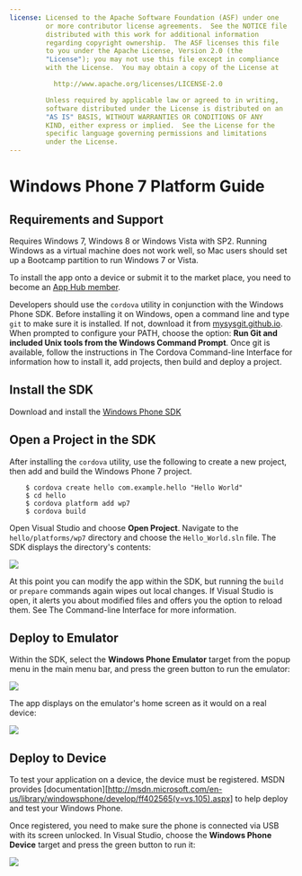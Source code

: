 ```yaml
---
license: Licensed to the Apache Software Foundation (ASF) under one
         or more contributor license agreements.  See the NOTICE file
         distributed with this work for additional information
         regarding copyright ownership.  The ASF licenses this file
         to you under the Apache License, Version 2.0 (the
         "License"); you may not use this file except in compliance
         with the License.  You may obtain a copy of the License at

           http://www.apache.org/licenses/LICENSE-2.0

         Unless required by applicable law or agreed to in writing,
         software distributed under the License is distributed on an
         "AS IS" BASIS, WITHOUT WARRANTIES OR CONDITIONS OF ANY
         KIND, either express or implied.  See the License for the
         specific language governing permissions and limitations
         under the License.
---
```


Windows Phone 7 Platform Guide
==================================

## Requirements and Support

Requires Windows 7, Windows 8 or Windows Vista with SP2.  Running
Windows as a virtual machine does not work well, so Mac users should
set up a Bootcamp partition to run Windows 7 or Vista.

To install the app onto a device or submit it to the market place, you
need to become an
[App Hub member](http://create.msdn.com/en-US/home/membership).

Developers should use the `cordova` utility in conjunction with
the Windows Phone SDK.  Before installing it on Windows, open a
command line and type `git` to make sure it is installed. If not,
download it from [mysysgit.github.io](http://mysysgit.github.io). When
prompted to configure your PATH, choose the option: __Run Git and
included Unix tools from the Windows Command Prompt__. Once git is
available, follow the instructions in The Cordova Command-line
Interface for information how to install it, add projects, then build
and deploy a project.

## Install the SDK

Download and install the
[Windows Phone SDK](http://www.microsoft.com/download/en/details.aspx?displaylang=en&amp;id=27570/)

## Open a Project in the SDK

After installing the `cordova` utility, use the following to create a
new project, then add and build the Windows Phone 7 project.

        $ cordova create hello com.example.hello "Hello World"
        $ cd hello
        $ cordova platform add wp7
        $ cordova build

Open Visual Studio and choose __Open Project__. Navigate to the
`hello/platforms/wp7` directory and choose the `Hello_World.sln` file.
The SDK displays the directory's contents:

![](img/guide/platforms/wp7/wp7vs.png)

At this point you can modify the app within the SDK, but running the
`build` or `prepare` commands again wipes out local changes. If Visual
Studio is open, it alerts you about modified files and offers you the
option to reload them.  See The Command-line Interface for
more information.

## Deploy to Emulator

Within the SDK, select the __Windows Phone Emulator__ target from the
popup menu in the main menu bar, and press the green button to run the
emulator:

![](img/guide/platforms/wp7/wprun.png)

The app displays on the emulator's home screen as it would on a real
device:

![](img/guide/platforms/wp7/wp7emulator.png)

## Deploy to Device

To test your application on a device, the device must be registered.
MSDN provides
[documentation][http://msdn.microsoft.com/en-us/library/windowsphone/develop/ff402565(v=vs.105).aspx]
to help deploy and test your Windows Phone.

Once registered, you need to make sure the phone is connected via USB
with its screen unlocked. In Visual Studio, choose the __Windows Phone
Device__ target and press the green button to run it:

![](img/guide/platforms/wp7/wpd.png)

